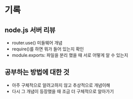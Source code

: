 # 기록

## node.js 서버 리뷰

- router.use() 미들웨어 개념
- require()를 하면 뭐가 들어 있는지 확인
- module.exports: 파일을 분리 했을 때 서로 어떻게 알 수 있는지

## 공부하는 방법에 대한 것

- 아주 구체적으로 알려고하지 않고 추상적으로 개념이해
- 다시 그 개념이 등장했을 때 조금 더 구체적으로 알아가기